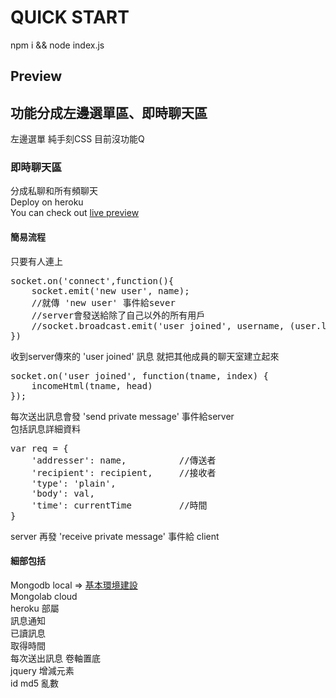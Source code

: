 # QUICK START  
npm i && node index.js

## Preview



## 功能分成左邊選單區、即時聊天區  

左邊選單 純手刻CSS 目前沒功能Q  

### 即時聊天區 
分成私聊和所有頻聊天  
Deploy on heroku  
You can check out [live preview](https://linxchat.herokuapp.com/)  

#### 簡易流程  

只要有人連上 
<pre>
socket.on('connect',function(){
    socket.emit('new user', name);  
    //就傳 'new user' 事件給sever
    //server會發送給除了自己以外的所有用戶
    //socket.broadcast.emit('user joined', username, (user.length - 1));
})
</pre>
  
收到server傳來的 'user joined' 訊息 就把其他成員的聊天室建立起來  
<pre>
socket.on('user joined', function(tname, index) {
    incomeHtml(tname, head)
});
</pre>
  
每次送出訊息會發 'send private message' 事件給server  
包括訊息詳細資料  
<pre>
var req = {
    'addresser': name,          //傳送者
    'recipient': recipient,     //接收者
    'type': 'plain',
    'body': val,
    'time': currentTime         //時間
}
</pre>
server 再發 'receive private message' 事件給 client  


#### 細部包括  
Mongodb local => [基本環境建設](https://github.com/LinX9581/Note/tree/master/Database/Mongodb)  
Mongolab cloud  
heroku 部屬  
訊息通知  
已讀訊息  
取得時間  
每次送出訊息 卷軸置底  
jquery 增減元素  
id md5 亂數  
